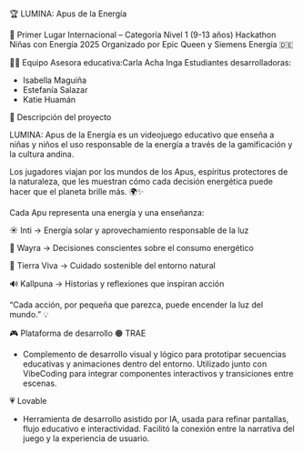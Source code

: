 🏆 LUMINA: Apus de la Energía

🥇 Primer Lugar Internacional – Categoría Nivel 1 (9-13 años)
Hackathon Niñas con Energía 2025
Organizado por Epic Queen y Siemens Energía 🇩🇪

👩‍🏫 Equipo
Asesora educativa:Carla Acha Inga
Estudiantes desarrolladoras:
- Isabella Maguiña
- Estefanía Salazar
- Katie Huamán

🧠 Descripción del proyecto

LUMINA: Apus de la Energía es un videojuego educativo que enseña a niñas y niños el uso responsable de la energía a través de la gamificación y la cultura andina.

Los jugadores viajan por los mundos de los Apus, espíritus protectores de la naturaleza, que les muestran cómo cada decisión energética puede hacer que el planeta brille más. 🌍✨

Cada Apu representa una energía y una enseñanza:

☀️ Inti → Energía solar y aprovechamiento responsable de la luz

💨 Wayra → Decisiones conscientes sobre el consumo energético

🌱 Tierra Viva → Cuidado sostenible del entorno natural

🔊 Kallpuna → Historias y reflexiones que inspiran acción

“Cada acción, por pequeña que parezca, puede encender la luz del mundo.” 💡


🎮 Plataforma de desarrollo
🟠 TRAE
- Complemento de desarrollo visual y lógico para prototipar secuencias educativas y animaciones dentro del entorno.
Utilizado junto con VibeCoding para integrar componentes interactivos y transiciones entre escenas.

💗 Lovable
- Herramienta de desarrollo asistido por IA, usada para refinar pantallas, flujo educativo e interactividad.
Facilitó la conexión entre la narrativa del juego y la experiencia de usuario.
